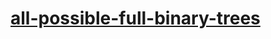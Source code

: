 # [all-possible-full-binary-trees](https://leetcode-cn.com/problems/all-possible-full-binary-trees)
